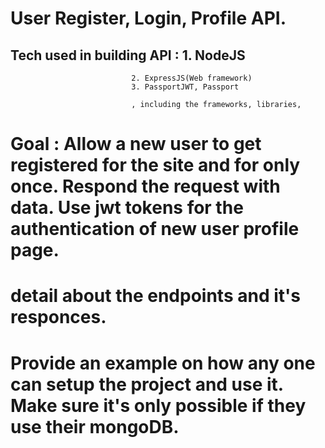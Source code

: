 # User Register, Login, Profile API.

## Tech used in building API : 1. NodeJS
							   2. ExpressJS(Web framework)
							   3. PassportJWT, Passport
							   
							   , including the frameworks, libraries, 

# Goal : Allow a new user to get registered for the site and for only once. Respond the request with data. Use jwt tokens for the authentication of new user profile page.

# detail about the endpoints and it's responces.

# Provide an example on how any one can setup the project and use it. Make sure it's only possible if they use their mongoDB.